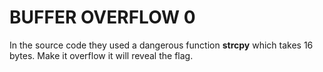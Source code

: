 # BUFFER OVERFLOW 0


In the source code they used a dangerous function **strcpy** which takes 16 bytes.
Make it overflow it will reveal the flag.


